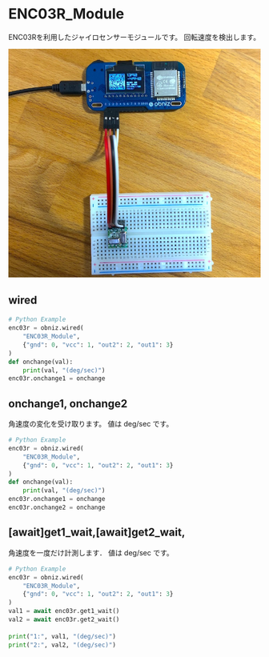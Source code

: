 # ENC03R_Module

ENC03Rを利用したジャイロセンサーモジュールです。
回転速度を検出します。

![](./enc03r.jpg)


## wired

```python
# Python Example
enc03r = obniz.wired(
    "ENC03R_Module",
    {"gnd": 0, "vcc": 1, "out2": 2, "out1": 3}
)
def onchange(val):
    print(val, "(deg/sec)")
enc03r.onchange1 = onchange
```

## onchange1, onchange2

角速度の変化を受け取ります。
値は deg/sec です。

```python
# Python Example
enc03r = obniz.wired(
    "ENC03R_Module",
    {"gnd": 0, "vcc": 1, "out2": 2, "out1": 3}
)
def onchange(val):
    print(val, "(deg/sec)")
enc03r.onchange1 = onchange
enc03r.onchange2 = onchange
```


## [await]get1_wait,[await]get2_wait,

角速度を一度だけ計測します．
値は deg/sec です。

```python
# Python Example
enc03r = obniz.wired(
    "ENC03R_Module",
    {"gnd": 0, "vcc": 1, "out2": 2, "out1": 3}
)
val1 = await enc03r.get1_wait()
val2 = await enc03r.get2_wait()

print("1:", val1, "(deg/sec)")
print("2:", val2, "(deg/sec)")

```